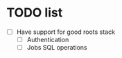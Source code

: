 # TODO list

- [ ] Have support for good roots stack
	- [ ] Authentication
	- [ ] Jobs SQL operations
